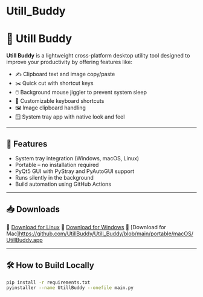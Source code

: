 # Utill_Buddy

# 🧰 Utill Buddy

**Utill Buddy** is a lightweight cross-platform desktop utility tool designed to improve your productivity by offering features like:

- ✍️ Clipboard text and image copy/paste
- ✂️ Quick cut with shortcut keys
- 🖱️ Background mouse jiggler to prevent system sleep
- 🎯 Customizable keyboard shortcuts
- 🖼️ Image clipboard handling
- 🪟 System tray app with native look and feel

---

## 🚀 Features

- System tray integration (Windows, macOS, Linux)
- Portable – no installation required
- PyQt5 GUI with PyStray and PyAutoGUI support
- Runs silently in the background
- Build automation using GitHub Actions

---

## 📥 Downloads

<!-- BUILDS START -->
🔹 [Download for Linux](portable/Linux/UtillBuddy)
🔹 [Download for Windows](portable/Windows/UtillBuddy.exe)
🔹 [Download for Mac]https://github.com/UtillBuddy/Utill_Buddy/blob/main/portable/macOS/UtillBuddy.app

<!-- BUILDS END -->

---

## 🛠️ How to Build Locally

```bash
pip install -r requirements.txt
pyinstaller --name UtillBuddy --onefile main.py
